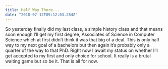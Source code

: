 ```yaml
---
title: Half Way There...
date: "2018-07-12T09:12:03.284Z"
---
```


So yesterday finally did my last class, a simple history class and that means soon enough I’ll get my first degree, Associates of Science in Computer Science which at first didn’t think it was that big of a deal. This is only half way to my next goal of a bachelors but then again it’s probably only a quarter of the way to that PhD. Right now I await my status on whether I’ll get accepted to my first and only choice for school. It really is a brutal waiting game but so be it. That is all for now.